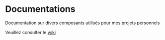 # Documentations
Documentation sur divers composants utilisés pour mes projets personnels

Veuillez consulter le [wiki](https://github.com/Akisoft41/Documentations/wiki)

